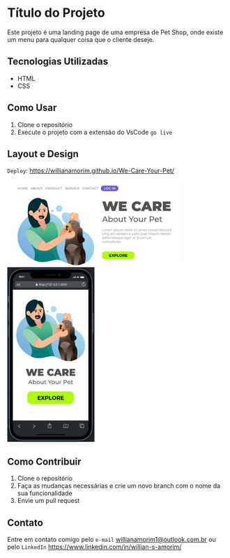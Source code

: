 # Título do Projeto

Este projeto é uma landing page de uma empresa de Pet Shop, onde existe um menu para qualquer coisa que o cliente deseje. 

## Tecnologias Utilizadas

- HTML
- CSS

## Como Usar

1. Clone o repositório
2. Execute o projeto com a extensão do VsCode `go live`

## Layout e Design
`Deploy`: https://willianamorim.github.io/We-Care-Your-Pet/

<img width="400px" src="./images/imgWeb.jpeg">
<img width="200px" height="400px" src="./images/imgMobile.jpeg">

## Como Contribuir

1. Clone o repositório
2. Faça as mudanças necessárias e crie um novo branch com o nome da sua funcionalidade
4. Envie um pull request

## Contato

Entre em contato comigo pelo `e-mail` willianamorim1@outlook.com.br ou pelo `LinkedIn` https://www.linkedin.com/in/willian-s-amorim/